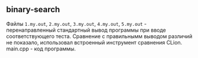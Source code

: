 ## binary-search
Файлы `1.my.out`, `2.my.out`, `3.my.out`, `4.my.out`, `5.my.out` - перенаправленный стандартный вывод программы при вводе соответствующего теста. Сравнение с правильнымм выводом различий не показало, использовал встроенный инструмент сравнения CLion.
main.cpp - код программы.